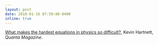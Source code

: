 ```yaml
---
layout: post
date: 2018-01-16 07:59:00-0400
inline: true
---
```


<a href="https://www.quantamagazine.org/what-makes-the-hardest-equations-in-physics-so-difficult-20180116/">What makes the hardest equations in physics so difficult?</a>, Kevin Hartnett, <i>Quanta Magazine</i>.
